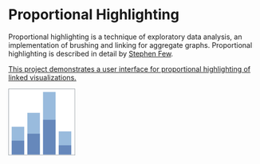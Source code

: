 # Proportional Highlighting

Proportional highlighting is a technique of exploratory data analysis, an implementation of brushing and linking for aggregate graphs. Proportional highlighting is described in detail by [Stephen Few](https://www.perceptualedge.com/articles/visual_business_intelligence/coordinated_highlighting_in_context.pdf).

[This project demonstrates a user interface for proportional highlighting of linked visualizations.](https://hemanrobinson.github.io/proportional/)

[![Proportional](src/proportional.png "Brush")](https://hemanrobinson.github.io/proportional/)
